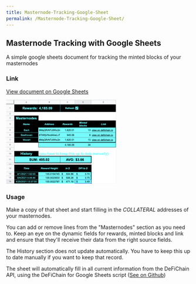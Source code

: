 ```yaml
---
title: Masternode-Tracking-Google-Sheet
permalink: /Masternode-Tracking-Google-Sheet/
---
```


## Masternode Tracking with Google Sheets

A simple google sheets document for tracking the minted blocks of your masternodes

### Link

[View document on Google Sheets](https://docs.google.com/spreadsheets/d/1P65rDCuAcJvJhTPMfI5Nbn7WbyHP8QJnwNyf1kTb3Qc/)

![thumb](./../media/Screenshot.png)

### Usage

Make a copy of that sheet and start filling in the *COLLATERAL* addresses of your masternodes.

You can add or remove lines from the "Masternodes" section as you need to. Keep an eye on the dynamic fields for rewards, minted blocks and link and ensure that they'll receive their data from the right source fields.

The History section does not update automatically. You have to keep this up to date manually if you want to keep that record.

The sheet will automatically fill in all current information from the DeFiChain API, using the DeFiChain for Google Sheets script ([See on Github](https://github.com/DerFuchs/DeFiChain-for-Google-Sheets))
